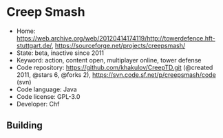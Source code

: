 # Creep Smash

- Home: https://web.archive.org/web/20120414174119/http://towerdefence.hft-stuttgart.de/, https://sourceforge.net/projects/creepsmash/
- State: beta, inactive since 2011
- Keyword: action, content open, multiplayer online, tower defense
- Code repository: https://github.com/khakulov/CreepTD.git (@created 2011, @stars 6, @forks 2), https://svn.code.sf.net/p/creepsmash/code (svn)
- Code language: Java
- Code license: GPL-3.0
- Developer: Chf

## Building
